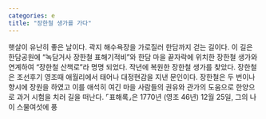 ```yaml
---
categories: e
title: "장한철 생가를 가다"
---
```

햇살이 유난히 좋은 날이다. 곽지 해수욕장을 가로질러 한담까지 걷는 길이다. 이 길은 한담공원에 “녹담거사 장한철 표해기적비”와 한담 마을 끝자락에 위치한 장한철 생가와 연계하여 “장한철 산책로”라 명명 되었다. 작년에 복원한 장한철 생가를 찾았다. 장한철은 조선후기 영조때 애월리에서 태어나 대정현감을 지낸 문인이다. 장한철은 두 번이나 향시에 장원을 하였고 이를 애석히 여긴 마을 사람들의 권유와 관가의 도움으로 한양으로 과거 시험을 치러 길을 떠난다. ⌜표해록⌟은 1770년 (영조 46년) 12월 25일, 그의 나이 스물여섯에 풍